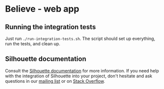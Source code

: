 Believe - web app
=====================================

## Running the integration tests

Just run `./run-integration-tests.sh`. The script should set up everything, run the tests, and clean up.

## Silhouette documentation

Consult the [Silhouette documentation](http://silhouette.mohiva.com/docs) for more information. If you need help with the integration of Silhouette into your project, don't hesitate and ask questions in our [mailing list](https://groups.google.com/forum/#!forum/play-silhouette) or on [Stack Overflow](http://stackoverflow.com/questions/tagged/playframework).

